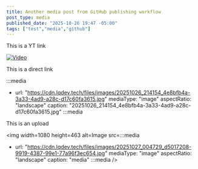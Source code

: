 ```yaml
---
title: Another media post from GitHub publishing workflow
post_type: media
published_date: "2025-10-26 19:47 -05:00"
tags: ["test","media","github"]
---
```


This is a YT link

[![Video](http://img.youtube.com/vi/fAV_J5-dMls/0.jpg)](https://www.youtube.com/watch?v=fAV_J5-dMls "Video")

This is a direct link

:::media
- url: "https://cdn.lqdev.tech/files/images/20251026_214154_4e8bfb4a-3a33-4ad9-a28c-d17c60fa3615.jpg"
  mediaType: "image"
  aspectRatio: "landscape"
  caption: "20251026_214154_4e8bfb4a-3a33-4ad9-a28c-d17c60fa3615.jpg"
:::media

This is an upload

<img width=1080 height=463 alt=Image src=:::media
- url: "https://cdn.lqdev.tech/files/images/20251027_004729_d5017208-9919-4387-99e1-77a96f3ec654.jpg"
  mediaType: "image"
  aspectRatio: "landscape"
  caption: "media"
:::media />